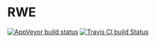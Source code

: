 # RWE

[![AppVeyor build status](https://ci.appveyor.com/api/projects/status/43armkvatrbaiur5/branch/master?svg=true)](https://ci.appveyor.com/project/MHeasell/rwe/branch/master)
[![Travis CI build Status](https://travis-ci.org/MHeasell/rwe.svg?branch=master)](https://travis-ci.org/MHeasell/rwe)
